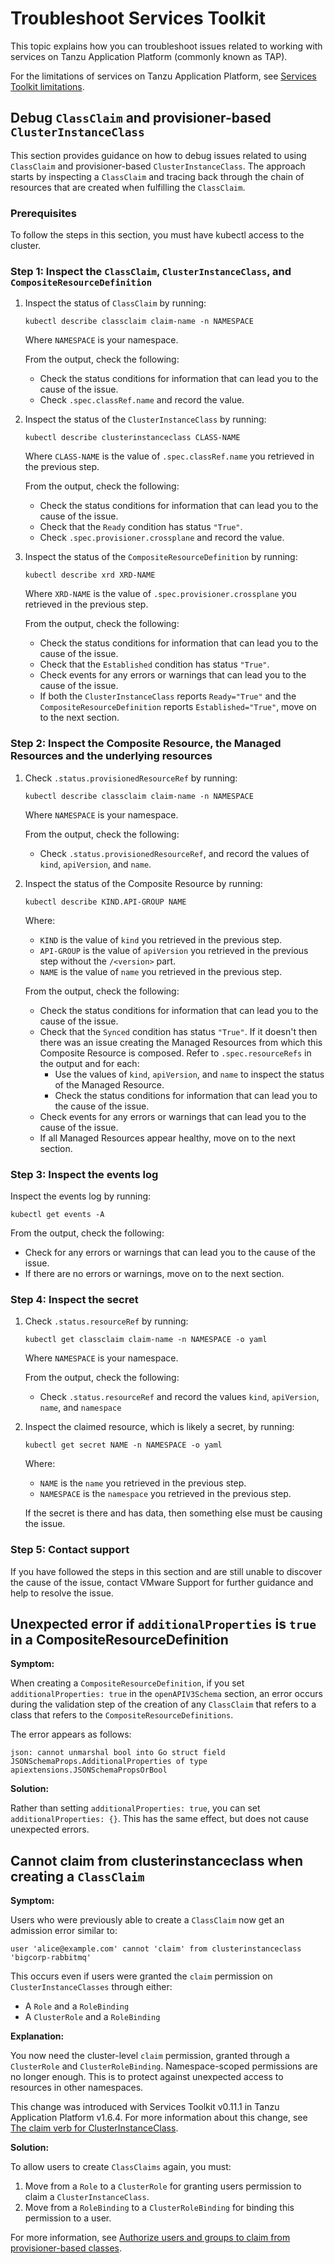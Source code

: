 # Troubleshoot Services Toolkit

This topic explains how you can troubleshoot issues related to working with services on
Tanzu Application Platform (commonly known as TAP).

For the limitations of services on Tanzu Application Platform, see
[Services Toolkit limitations](../reference/known-limitations.hbs.md).

## <a id="debug-dynamic-provisioning"></a> Debug `ClassClaim` and provisioner-based `ClusterInstanceClass`

This section provides guidance on how to debug issues related to using `ClassClaim`
and provisioner-based `ClusterInstanceClass`.
The approach starts by inspecting a `ClassClaim` and tracing back through the chain of
resources that are created when fulfilling the `ClassClaim`.

### <a id="prereq"></a> Prerequisites

To follow the steps in this section, you must have kubectl access to the cluster.

### <a id="inspect-class-claim"></a> Step 1: Inspect the `ClassClaim`, `ClusterInstanceClass`, and `CompositeResourceDefinition`

1. Inspect the status of `ClassClaim` by running:

   ```console
   kubectl describe classclaim claim-name -n NAMESPACE
   ```

   Where `NAMESPACE` is your namespace.

   From the output, check the following:

   - Check the status conditions for information that can lead you to the cause of the issue.
   - Check `.spec.classRef.name` and record the value.

1. Inspect the status of the `ClusterInstanceClass` by running:

   ```console
   kubectl describe clusterinstanceclass CLASS-NAME
   ```

   Where `CLASS-NAME` is the value of `.spec.classRef.name` you retrieved in the previous step.

   From the output, check the following:

   - Check the status conditions for information that can lead you to the cause of the issue.
   - Check that the `Ready` condition has status `"True"`.
   - Check `.spec.provisioner.crossplane` and record the value.

1. Inspect the status of the `CompositeResourceDefinition` by running:

   ```console
   kubectl describe xrd XRD-NAME
   ```

   Where `XRD-NAME` is the value of `.spec.provisioner.crossplane` you retrieved in the previous step.

   From the output, check the following:

   - Check the status conditions for information that can lead you to the cause of the issue.
   - Check that the `Established` condition has status `"True"`.
   - Check events for any errors or warnings that can lead you to the cause of the issue.
   - If both the `ClusterInstanceClass` reports `Ready="True"` and the `CompositeResourceDefinition`
     reports `Established="True"`, move on to the next section.

### <a id="inspect-comp-resource"></a> Step 2: Inspect the Composite Resource, the Managed Resources and the underlying resources

1. Check `.status.provisionedResourceRef` by running:

   ```console
   kubectl describe classclaim claim-name -n NAMESPACE
   ```

   Where `NAMESPACE` is your namespace.

   From the output, check the following:

   - Check `.status.provisionedResourceRef`, and record the values of `kind`, `apiVersion`, and `name`.

1. Inspect the status of the Composite Resource by running:

   ```console
   kubectl describe KIND.API-GROUP NAME
   ```

   Where:

   - `KIND` is the value of `kind` you retrieved in the previous step.
   - `API-GROUP` is the value of `apiVersion` you retrieved in the previous step without the `/<version>` part.
   - `NAME` is the value of `name` you retrieved in the previous step.

   From the output, check the following:

   - Check the status conditions for information that can lead you to the cause of the issue.
   - Check that the `Synced` condition has status `"True"`. If it doesn't then there was an issue creating
   the Managed Resources from which this Composite Resource is composed. Refer to `.spec.resourceRefs`
   in the output and for each:
     - Use the values of `kind`, `apiVersion`, and `name` to inspect the status of the Managed Resource.
     - Check the status conditions for information that can lead you to the cause of the issue.
   - Check events for any errors or warnings that can lead you to the cause of the issue.
   - If all Managed Resources appear healthy, move on to the next section.

### <a id="inspect-log"></a> Step 3: Inspect the events log

Inspect the events log by running:

```console
kubectl get events -A
```

From the output, check the following:

- Check for any errors or warnings that can lead you to the cause of the issue.
- If there are no errors or warnings, move on to the next section.

### <a id="inspect-secret"></a> Step 4: Inspect the secret

1. Check `.status.resourceRef` by running:

   ```console
   kubectl get classclaim claim-name -n NAMESPACE -o yaml
   ```

   Where `NAMESPACE` is your namespace.

   From the output, check the following:

   - Check `.status.resourceRef` and record the values `kind`, `apiVersion`, `name`, and `namespace`

1. Inspect the claimed resource, which is likely a secret, by running:

   ```console
   kubectl get secret NAME -n NAMESPACE -o yaml
   ```

   Where:

   - `NAME` is the `name` you retrieved in the previous step.
   - `NAMESPACE` is the `namespace` you retrieved in the previous step.

   If the secret is there and has data, then something else must be causing the issue.

### <a id="contact-support"></a> Step 5: Contact support

If you have followed the steps in this section and are still unable to discover the cause of the issue,
contact VMware Support for further guidance and help to resolve the issue.

## <a id="compositeresourcedef"></a> Unexpected error if `additionalProperties` is `true` in a CompositeResourceDefinition

**Symptom:**

When creating a `CompositeResourceDefinition`, if you set `additionalProperties: true` in the
`openAPIV3Schema` section, an error occurs during the validation step of the creation of any
`ClassClaim` that refers to a class that refers to the `CompositeResourceDefinitions`.

The error appears as follows:

```console
json: cannot unmarshal bool into Go struct field JSONSchemaProps.AdditionalProperties of type apiextensions.JSONSchemaPropsOrBool
```

**Solution:**

Rather than setting `additionalProperties: true`, you can set `additionalProperties: {}`.
This has the same effect, but does not cause unexpected errors.

## <a id="claim-rbac"></a> Cannot claim from clusterinstanceclass when creating a `ClassClaim`

**Symptom:**

Users who were previously able to create a `ClassClaim` now get an admission error similar to:

```console
user 'alice@example.com' cannot 'claim' from clusterinstanceclass 'bigcorp-rabbitmq'
```

This occurs even if users were granted the `claim` permission on `ClusterInstanceClasses` through either:

- A `Role` and a `RoleBinding`
- A `ClusterRole` and a `RoleBinding`

**Explanation:**

You now need the cluster-level `claim` permission, granted through a `ClusterRole` and `ClusterRoleBinding`.
Namespace-scoped permissions are no longer enough.
This is to protect against unexpected access to resources in other namespaces.

This change was introduced with Services Toolkit v0.11.1 in Tanzu Application Platform v1.6.4.
For more information about this change, see [The claim verb for ClusterInstanceClass](../reference/api/rbac.hbs.md#claim-verb).

**Solution:**

To allow users to create `ClassClaims` again, you must:

1. Move from a `Role` to a `ClusterRole` for granting users permission to claim a `ClusterInstanceClass`.
2. Move from a `RoleBinding` to a `ClusterRoleBinding` for binding this permission to a user.

For more information, see [Authorize users and groups to claim from provisioner-based classes](authorize-claim-provisioner-classes.hbs.md).
